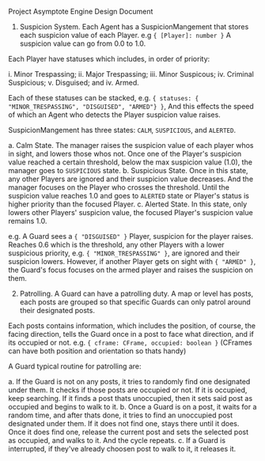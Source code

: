 Project Asymptote Engine Design Document

1. Suspicion System. Each Agent has a SuspicionMangement that stores each suspicion value
of each Player. e.g `{ [Player]: number }` A suspicion value can go from 0.0 to 1.0.

Each Player have statuses which includes, in order of priority:

  i. Minor Trespassing;
 ii. Major Trespassing;
iii. Minor Suspicous;
 iv. Criminal Suspicious;
  v. Disguised; and
 iv. Armed.

Each of these statuses can be stacked, e.g. `{ statuses: { "MINOR_TRESPASSING", "DISGUISED", "ARMED"} }`,
And this effects the speed of which an Agent who detects the Player suspicion value raises.

SuspicionMangement has three states: `CALM`, `SUSPICIOUS`, and `ALERTED`.

 a. Calm State. The manager raises the suspicion value of each player whos in sight, and lowers
    those whos not. Once one of the Player's suspicion value reached a certain threshold,
    below the max suspicion value (1.0), the manager goes to `SUSPICIOUS` state.
 b. Suspicious State. Once in this state, any other Players are ignored and their suspicion
    value decreases. And the manager focuses on the Player who crosses the threshold. Until the
    suspicion value reaches 1.0 and goes to `ALERTED` state or Player's status is higher priority
    than the focused Player.
 c. Alerted State. In this state, only lowers other Players' suspicion value, the focused Player's
    suspicion value remains 1.0.

e.g. A Guard sees a `{ "DISGUISED" }` Player, suspicion for the player raises. Reaches 0.6 which is the
threshold, any other Players with a lower suspicious priority, e.g. `{ "MINOR_TRESPASSING" }`,
are ignored and their suspicion lowers. However, if another Player gets on sight with `{ "ARMED" }`,
the Guard's focus focuses on the armed player and raises the suspicion on them.

2. Patrolling. A Guard can have a patrolling duty. A map or level has posts, each posts are grouped so that
specific Guards can only patrol around their designated posts.

Each posts contains information, which includes the position, of course, the facing direction, tells the Guard
once in a post to face what direction, and if its occupied or not.
e.g. `{ cframe: CFrame, occupied: boolean }` (CFrames can have both position and orientation so thats handy)

A Guard typical routine for patrolling are:

 a. If the Guard is not on any posts, it tries to randomly find one designated under them. It checks if those
    posts are occupied or not. If it is occupied, keep searching. If it finds a post thats unoccupied, then
    it sets said post as occupied and begins to walk to it.
 b. Once a Guard is on a post, it waits for a random time, and after thats done, it tries to find an unoccupied
    post designated under them. If it does not find one, stays there until it does. Once it does find one,
    release the current post and sets the selected post as occupied, and walks to it. And the cycle repeats.
 c. If a Guard is interrupted, if they've already choosen post to walk to it, it releases it.
